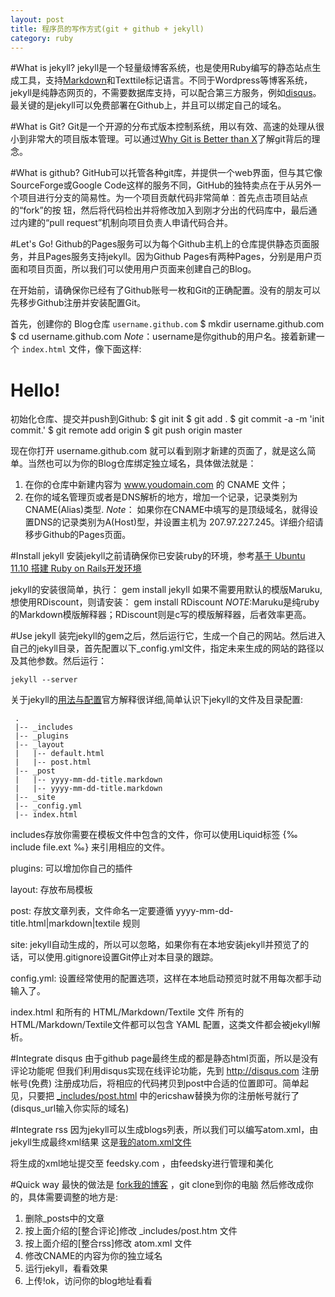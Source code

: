 ```yaml
---                                                                                                                                                          
layout: post
title: 程序员的写作方式(git + github + jekyll)
category: ruby
---
```


#What is jekyll?
jekyll是一个轻量级博客系统，也是使用Ruby编写的静态站点生成工具，支持[Markdown](http://zh.wikipedia.org/zh-hans/Markdown)和Texttile标记语言。不同于Wordpress等博客系统，jekyll是纯静态网页的，不需要数据库支持，可以配合第三方服务，例如[disqus](http://disqus.com/)。最关键的是jekyll可以免费部署在Github上，并且可以绑定自己的域名。

#What is Git?
Git是一个开源的分布式版本控制系统，用以有效、高速的处理从很小到非常大的项目版本管理。可以通过[Why
Git is Better than
X](http://zh-cn.whygitisbetterthanx.com/)了解git背后的理念。

#What is github?
GitHub可以托管各种git库，并提供一个web界面，但与其它像
SourceForge或Google
Code这样的服务不同，GitHub的独特卖点在于从另外一个项目进行分支的简易性。为一个项目贡献代码非常简单︰首先点击项目站点的“fork”的按
钮，然后将代码检出并将修改加入到刚才分出的代码库中，最后通过内建的“pull
request”机制向项目负责人申请代码合并。

#Let's Go!
Github的Pages服务可以为每个Github主机上的仓库提供静态页面服务，并且Pages服务支持jekyll。因为Github
Pages有两种Pages，分别是用户页面和项目页面，所以我们可以使用用户页面来创建自己的Blog。

在开始前，请确保你已经有了Github账号一枚和Git的正确配置。没有的朋友可以先移步Github注册并安装配置Git。

首先，创建你的 Blog仓库 `username.github.com`
    $ mkdir username.github.com
    $ cd username.github.com
*Note*：username是你github的用户名。接着新建一个 `index.html` 文件，像下面这样:
	<html>
  		<head>
    			<title>Hello</title>
  		</head>
  		<body>
    			<h1>Hello!</h1>
  		</body>
	</html>

初始化仓库、提交并push到Github:
    $ git init
    $ git add .
    $ git commit -a -m 'init commit.'
    $ git remote add origin
    $ git push origin master

现在你打开 username.github.com
就可以看到刚才新建的页面了，就是这么简单。当然也可以为你的Blog仓库绑定独立域名，具体做法就是：

1. 在你的仓库中新建内容为 www.youdomain.com 的 CNAME 文件；
2. 在你的域名管理页或者是DNS解析的地方，增加一个记录，记录类别为CNAME(Alias)类型.
*Note*：
如果你在CNAME中填写的是顶级域名，就得设置DNS的记录类别为A(Host)型，并设置主机为
207.97.227.245。详细介绍请移步Github的Pages页面。

#Install jekyll
安装jekyll之前请确保你已安装ruby的环境，参考[基于 Ubuntu 11.10 搭建 Ruby on Rails开发环境](http://lightsnail.com/ruby/2012/03/12/build-ruby-on-rails.html)

jekyll的安装很简单，执行：
    gem install jekyll
如果不需要用默认的模版Maruku,想使用RDiscount，则请安装：
    gem install RDiscount
*NOTE*:Maruku是纯ruby的Markdown模版解释器；RDiscount则是c写的模版解释器，后者效率更高。

#Use jekyll
装完jekyll的gem之后，然后运行它，生成一个自己的网站。然后进入自己的jekyll目录，首先配置以下_config.yml文件，指定未来生成的网站的路径以及其他参数。然后运行：

    jekyll --server

关于jekyll的[用法与配置](https://github.com/mojombo/jekyll/wiki/configuration)官方解释很详细,简单认识下jekyll的文件及目录配置:

     .
     |-- _includes
     |-- _plugins 
     |-- _layout 
     |   |-- default.html
     |   |-- post.html
     |-- _post
     |   |-- yyyy-mm-dd-title.markdown
     |   |-- yyyy-mm-dd-title.markdown
     |-- _site
     |-- _config.yml
     |-- index.html

includes存放你需要在模板文件中包含的文件，你可以使用Liquid标签 {‰
include file.ext ‰} 来引用相应的文件。

plugins: 可以增加你自己的插件

layout: 存放布局模板

post: 存放文章列表，文件命名一定要遵循
yyyy-mm-dd-title.html|markdown|textile
规则

site: jekyll自动生成的，所以可以忽略，如果你有在本地安装jekyll并预览了的话，可以使用.gitignore设置Git停止对本目录的跟踪。

config.yml: 设置经常使用的配置选项，这样在本地启动预览时就不用每次都手动输入了。

index.html 和所有的 HTML/Markdown/Textile 文件
所有的HTML/Markdown/Textile文件都可以包含 YAML
配置，这类文件都会被jekyll解析。

#Integrate disqus
由于github page最终生成的都是静态html页面，所以是没有评论功能呢
但我们利用disqus实现在线评论功能，先到 http://disqus.com 注册帐号(免费)
注册成功后，将相应的代码拷贝到post中合适的位置即可。简单起见，只要把
[_includes/post.html](https://github.com/ericshaw/ericshaw.github.com/blob/master/_includes/post.html)
中的ericshaw替换为你的注册帐号就行了(disqus_url输入你实际的域名)

#Integrate rss
因为jekyll可以生成blogs列表，所以我们可以编写atom.xml，由jekyll生成最终xml结果
这是[我的atom.xml文件](https://github.com/ericshaw/ericshaw.github.com/blob/master/atom.xml)

将生成的xml地址提交至 feedsky.com ，由feedsky进行管理和美化

#Quick way
最快的做法是
[fork我的博客](https://github.com/ericshaw/ericshaw.github.com) ，git clone到你的电脑
然后修改成你的，具体需要调整的地方是:

1. 删除_posts中的文章 
2. 按上面介绍的[整合评论]修改 _includes/post.htm 文件
3. 按上面介绍的[整合rss]修改 atom.xml 文件
4. 修改CNAME的内容为你的独立域名
5. 运行jekyll，看看效果
6. 上传!ok，访问你的blog地址看看
